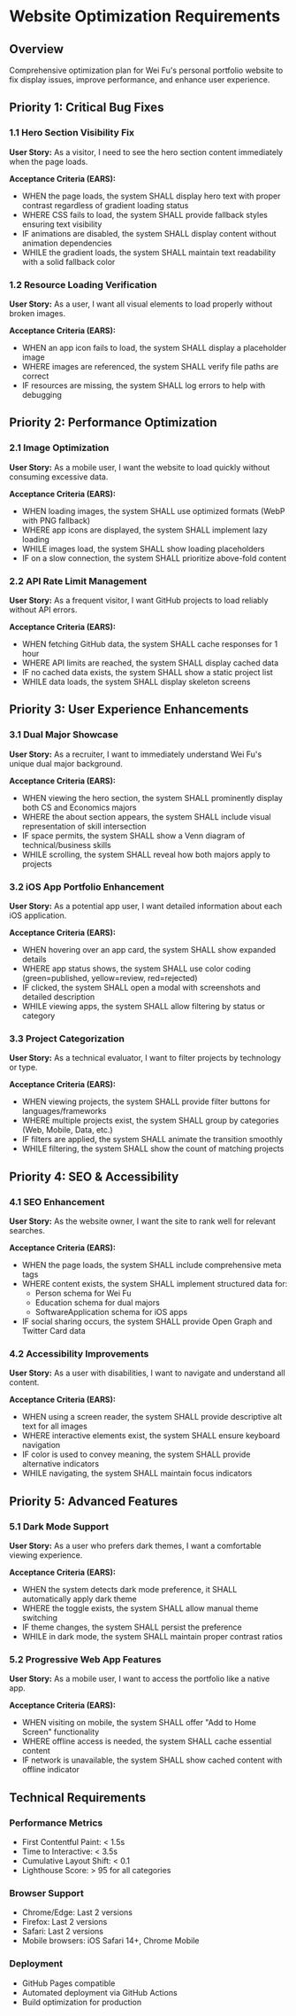 # Website Optimization Requirements

## Overview
Comprehensive optimization plan for Wei Fu's personal portfolio website to fix display issues, improve performance, and enhance user experience.

## Priority 1: Critical Bug Fixes

### 1.1 Hero Section Visibility Fix
**User Story:** As a visitor, I need to see the hero section content immediately when the page loads.

**Acceptance Criteria (EARS):**
- WHEN the page loads, the system SHALL display hero text with proper contrast regardless of gradient loading status
- WHERE CSS fails to load, the system SHALL provide fallback styles ensuring text visibility
- IF animations are disabled, the system SHALL display content without animation dependencies
- WHILE the gradient loads, the system SHALL maintain text readability with a solid fallback color

### 1.2 Resource Loading Verification
**User Story:** As a user, I want all visual elements to load properly without broken images.

**Acceptance Criteria (EARS):**
- WHEN an app icon fails to load, the system SHALL display a placeholder image
- WHERE images are referenced, the system SHALL verify file paths are correct
- IF resources are missing, the system SHALL log errors to help with debugging

## Priority 2: Performance Optimization

### 2.1 Image Optimization
**User Story:** As a mobile user, I want the website to load quickly without consuming excessive data.

**Acceptance Criteria (EARS):**
- WHEN loading images, the system SHALL use optimized formats (WebP with PNG fallback)
- WHERE app icons are displayed, the system SHALL implement lazy loading
- WHILE images load, the system SHALL show loading placeholders
- IF on a slow connection, the system SHALL prioritize above-fold content

### 2.2 API Rate Limit Management
**User Story:** As a frequent visitor, I want GitHub projects to load reliably without API errors.

**Acceptance Criteria (EARS):**
- WHEN fetching GitHub data, the system SHALL cache responses for 1 hour
- WHERE API limits are reached, the system SHALL display cached data
- IF no cached data exists, the system SHALL show a static project list
- WHILE data loads, the system SHALL display skeleton screens

## Priority 3: User Experience Enhancements

### 3.1 Dual Major Showcase
**User Story:** As a recruiter, I want to immediately understand Wei Fu's unique dual major background.

**Acceptance Criteria (EARS):**
- WHEN viewing the hero section, the system SHALL prominently display both CS and Economics majors
- WHERE the about section appears, the system SHALL include visual representation of skill intersection
- IF space permits, the system SHALL show a Venn diagram of technical/business skills
- WHILE scrolling, the system SHALL reveal how both majors apply to projects

### 3.2 iOS App Portfolio Enhancement
**User Story:** As a potential app user, I want detailed information about each iOS application.

**Acceptance Criteria (EARS):**
- WHEN hovering over an app card, the system SHALL show expanded details
- WHERE app status shows, the system SHALL use color coding (green=published, yellow=review, red=rejected)
- IF clicked, the system SHALL open a modal with screenshots and detailed description
- WHILE viewing apps, the system SHALL allow filtering by status or category

### 3.3 Project Categorization
**User Story:** As a technical evaluator, I want to filter projects by technology or type.

**Acceptance Criteria (EARS):**
- WHEN viewing projects, the system SHALL provide filter buttons for languages/frameworks
- WHERE multiple projects exist, the system SHALL group by categories (Web, Mobile, Data, etc.)
- IF filters are applied, the system SHALL animate the transition smoothly
- WHILE filtering, the system SHALL show the count of matching projects

## Priority 4: SEO & Accessibility

### 4.1 SEO Enhancement
**User Story:** As the website owner, I want the site to rank well for relevant searches.

**Acceptance Criteria (EARS):**
- WHEN the page loads, the system SHALL include comprehensive meta tags
- WHERE content exists, the system SHALL implement structured data for:
  - Person schema for Wei Fu
  - Education schema for dual majors
  - SoftwareApplication schema for iOS apps
- IF social sharing occurs, the system SHALL provide Open Graph and Twitter Card data

### 4.2 Accessibility Improvements
**User Story:** As a user with disabilities, I want to navigate and understand all content.

**Acceptance Criteria (EARS):**
- WHEN using a screen reader, the system SHALL provide descriptive alt text for all images
- WHERE interactive elements exist, the system SHALL ensure keyboard navigation
- IF color is used to convey meaning, the system SHALL provide alternative indicators
- WHILE navigating, the system SHALL maintain focus indicators

## Priority 5: Advanced Features

### 5.1 Dark Mode Support
**User Story:** As a user who prefers dark themes, I want a comfortable viewing experience.

**Acceptance Criteria (EARS):**
- WHEN the system detects dark mode preference, it SHALL automatically apply dark theme
- WHERE the toggle exists, the system SHALL allow manual theme switching
- IF theme changes, the system SHALL persist the preference
- WHILE in dark mode, the system SHALL maintain proper contrast ratios

### 5.2 Progressive Web App Features
**User Story:** As a mobile user, I want to access the portfolio like a native app.

**Acceptance Criteria (EARS):**
- WHEN visiting on mobile, the system SHALL offer "Add to Home Screen" functionality
- WHERE offline access is needed, the system SHALL cache essential content
- IF network is unavailable, the system SHALL show cached content with offline indicator

## Technical Requirements

### Performance Metrics
- First Contentful Paint: < 1.5s
- Time to Interactive: < 3.5s
- Cumulative Layout Shift: < 0.1
- Lighthouse Score: > 95 for all categories

### Browser Support
- Chrome/Edge: Last 2 versions
- Firefox: Last 2 versions
- Safari: Last 2 versions
- Mobile browsers: iOS Safari 14+, Chrome Mobile

### Deployment
- GitHub Pages compatible
- Automated deployment via GitHub Actions
- Build optimization for production